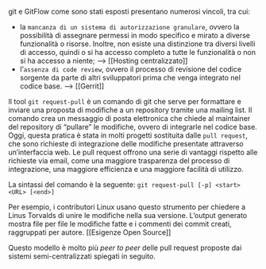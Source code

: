 git e GitFlow come sono stati esposti presentano numerosi vincoli, tra cui:
- la `mancanza di un sistema di autorizzazione granulare`, ovvero la possibilità di assegnare permessi in modo specifico e mirato a diverse funzionalità o risorse. Inoltre, non esiste una distinzione tra diversi livelli di accesso, quindi o si ha accesso completo a tutte le funzionalità o non si ha accesso a niente; --> [[Hosting centralizzato]]
- l’`assenza di code review`, ovvero il processo di revisione del codice sorgente da parte di altri sviluppatori prima che venga integrato nel codice base. --> [[Gerrit]]

Il tool `git request-pull` è un comando di git che serve per formattare e inviare una proposta di modifiche a un repository tramite una mailing list. Il comando crea un messaggio di posta elettronica che chiede al maintainer del repository di “pullare” le modifiche, ovvero di integrarle nel codice base. 
Oggi, questa pratica è stata in molti progetti sostituita dalle `pull request`, che sono richieste di integrazione delle modifiche presentate attraverso un’interfaccia web. Le pull request offrono una serie di vantaggi rispetto alle richieste via email, come una maggiore trasparenza del processo di integrazione, una maggiore efficienza e una maggiore facilità di utilizzo.

La sintassi del comando è la seguente:
`git request-pull [-p] <start> <URL> [<end>]`

Per esempio, i contributori Linux usano questo strumento per chiedere a Linus Torvalds di unire le modifiche nella sua versione. L’output generato mostra file per file le modifiche fatte e i commenti dei commit creati, raggruppati per autore. [[Esigenze Open Source]]

Questo modello è molto più _peer to peer_ delle pull request proposte dai sistemi semi-centralizzati spiegati in seguito.